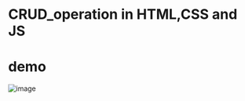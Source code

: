 # CRUD_operation in HTML,CSS and JS 

# demo
![image](https://github.com/AniketJain17/CRUD_operation_JS/assets/63732758/6dfa29bb-e2f2-453b-9e65-68365d9fd772)
